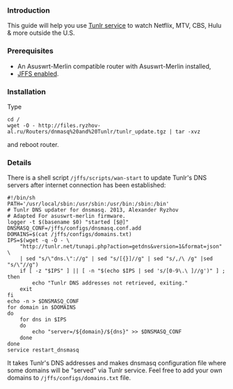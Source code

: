 ### Introduction ###

This guide will help you use [Tunlr service](http://tunlr.net/) to watch Netflix, MTV, CBS, Hulu & more outside the U.S.

### Prerequisites ###

* An Asuswrt-Merlin compatible router with Asuswrt-Merlin installed,
* [JFFS enabled](https://github.com/RMerl/asuswrt-merlin/wiki/JFFS).

### Installation ###

Type

    cd /
    wget -O - http://files.ryzhov-al.ru/Routers/dnmasq%20and%20Tunlr/tunlr_update.tgz | tar -xvz

and reboot router.

### Details ###

There is a shell script `/jffs/scripts/wan-start` to update Tunlr's DNS servers after internet connection has been established:

    #!/bin/sh
    PATH='/usr/local/sbin:/usr/sbin:/usr/bin:/sbin:/bin'
    # Tunlr DNS updater for dnsmasq. 2013, Alexander Ryzhov
    # Adapted For asuswrt-merlin firmware.
    logger -t $(basename $0) "started [$@]"
    DNSMASQ_CONF=/jffs/configs/dnsmasq.conf.add
    DOMAINS=$(cat /jffs/configs/domains.txt)
    IPS=$(wget -q -O - \
        "http://tunlr.net/tunapi.php?action=getdns&version=1&format=json" \
        | sed "s/\"dns.\"://g" | sed "s/[{}]//g" | sed "s/,/\ /g" |sed "s/\"//g")
        if [ -z "$IPS" ] || [ -n "$(echo $IPS | sed 's/[0-9\.\ ]//g')" ] ; then
            echo "Tunlr DNS addresses not retrieved, exiting."
        exit
    fi
    echo -n > $DNSMASQ_CONF
    for domain in $DOMAINS
    do
        for dns in $IPS
        do
            echo "server=/${domain}/${dns}" >> $DNSMASQ_CONF
        done
    done
    service restart_dnsmasq

It takes Tunlr's DNS addresses and makes dnsmasq configuration file where some domains will be "served" via Tunlr service. Feel free to add your own domains to `/jffs/configs/domains.txt` file.